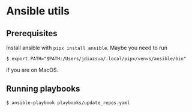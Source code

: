 # Ansible utils

## Prerequisites

Install ansible with `pipx install ansible`. Maybe you need to run
```
$ export PATH="$PATH:/Users/jdiazsua/.local/pipx/venvs/ansible/bin"
```
if you are on MacOS.

## Running playbooks

```
$ ansible-playbook playbooks/update_repos.yaml
```